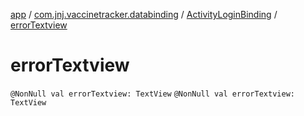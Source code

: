 [app](../../index.md) / [com.jnj.vaccinetracker.databinding](../index.md) / [ActivityLoginBinding](index.md) / [errorTextview](./error-textview.md)

# errorTextview

`@NonNull val errorTextview: TextView`
`@NonNull val errorTextview: TextView`